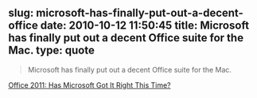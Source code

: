 slug: microsoft-has-finally-put-out-a-decent-office
date: 2010-10-12 11:50:45
title: Microsoft has finally put out a decent Office suite for the Mac.
type: quote
---

> Microsoft has finally put out a decent Office suite for the Mac.

[Office 2011: Has Microsoft Got It Right This Time?](http://mac.appstorm.net/roundups/office-roundups/office-2011-has-microsoft-got-it-right-this-time/)
